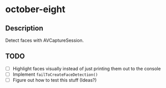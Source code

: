 # october-eight

## Description
Detect faces with AVCaptureSession.

## TODO

- [ ] Highlight faces visually instead of just printing them out to the console
- [ ] Implement ```failToCreateFaceDetection()```
- [ ] Figure out how to test this stuff (Ideas?)
